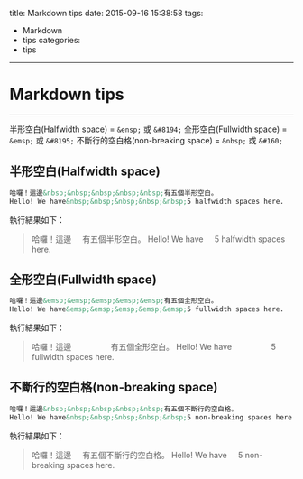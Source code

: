 title: Markdown tips
date: 2015-09-16 15:38:58
tags:
- Markdown
- tips
categories:
- tips
---

# Markdown tips
---

半形空白(Halfwidth space) = `&ensp;` 或 `&#8194;`
全形空白(Fullwidth space) = `&emsp;` 或 `&#8195;`
不斷行的空白格(non-breaking space) = `&nbsp;` 或 `&#160;`

## 半形空白(Halfwidth space)
```Markdown
哈囉！這邊&nbsp;&nbsp;&nbsp;&nbsp;&nbsp;有五個半形空白。
Hello! We have&nbsp;&nbsp;&nbsp;&nbsp;&nbsp;5 halfwidth spaces here.
```
執行結果如下：
> 哈囉！這邊&nbsp;&nbsp;&nbsp;&nbsp;&nbsp;有五個半形空白。
> Hello! We have&nbsp;&nbsp;&nbsp;&nbsp;&nbsp;5 halfwidth spaces here.
<!--more-->
## 全形空白(Fullwidth space)
```Markdown
哈囉！這邊&emsp;&emsp;&emsp;&emsp;&emsp;有五個全形空白。
Hello! We have&emsp;&emsp;&emsp;&emsp;&emsp;5 fullwidth spaces here.
```
執行結果如下：
> 哈囉！這邊&emsp;&emsp;&emsp;&emsp;&emsp;有五個全形空白。
> Hello! We have&emsp;&emsp;&emsp;&emsp;&emsp;5 fullwidth spaces here.

## 不斷行的空白格(non-breaking space)
```Markdown
哈囉！這邊&nbsp;&nbsp;&nbsp;&nbsp;&nbsp;有五個不斷行的空白格。
Hello! We have&nbsp;&nbsp;&nbsp;&nbsp;&nbsp;5 non-breaking spaces here.
```
執行結果如下：
> 哈囉！這邊&nbsp;&nbsp;&nbsp;&nbsp;&nbsp;有五個不斷行的空白格。
> Hello! We have&nbsp;&nbsp;&nbsp;&nbsp;&nbsp;5 non-breaking spaces here.
